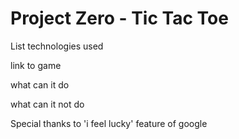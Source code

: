 # Project Zero - Tic Tac Toe

List technologies used

link to game

what can it do

what can it not do

Special thanks to 'i feel lucky' feature of google
